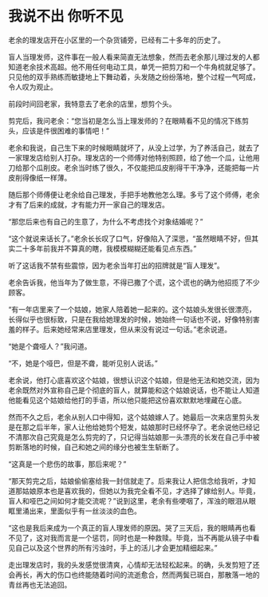 # 我说不出 你听不见

老余的理发店开在小区里的一个杂货铺旁，已经有二十多年的历史了。 

盲人当理发师，这件事在一般人看来简直无法想象，然而去老余那儿理过发的人都知道老余技术高超。他不用任何电动工具，单凭一把剪刀和一个牛角梳就足够了。只见他的双手熟练而敏捷地上下舞动着，头发随之纷纷落地，整个过程一气呵成，令人叹为观止。 

前段时间回老家，我特意去了老余的店里，想剪个头。 

剪完后，我问老余：“您当初是怎么当上理发师的？在眼睛看不见的情况下练剪头，应该是件很困难的事情吧！” 

老余和我说，自己生下来的时候眼睛就坏了，从没上过学，为了养活自己，就去了一家理发店给别人打杂。理发店的一个师傅对他特别照顾，给了他一个瓜，让他用刀给那个瓜削皮。老余当时练了很久，不仅能把瓜皮削得干干净净，还能把每一片皮削得像纸一样薄。 

随后那个师傅便让老余给自己理发，手把手地教他怎么理。多亏了这个师傅，老余才有了后来的成就，才有能力开一家自己的理发店。 

“那您后来也有自己的生意了，为什么不考虑找个对象结婚呢？” 

“这个就说来话长了。”老余长长叹了口气，好像陷入了深思，“虽然眼睛不好，但其实二十多年前我并不算真的瞎，我模模糊糊还能看见点东西。” 

听了这话我不禁有些震惊，因为老余当年打出的招牌就是“盲人理发”。 

老余告诉我，他当年为了做生意，不得已撒了个谎，这个谎也的确为他招揽了不少顾客。 

“有一年店里来了一个姑娘，她家人陪着她一起来的。这个姑娘头发很长很漂亮，长得似乎也很标致，只是在我给她理发的时候，她始终一句话也不说，好像特别害羞的样子。后来她经常来店里理发，但从来没有说过一句话。”老余说道。 

“她是个聋哑人？”我问道。 

“不，她是个哑巴，但是不聋，能听见别人说话。” 

老余说，他打心底喜欢这个姑娘，很想认识这个姑娘，但是他无法和她交流，因为老余既然对外宣称自己是个彻底的盲人，就算能和这个姑娘说话，也不能让人知道他能看见这个姑娘给他打的手语，所以他只能把这份喜欢默默地埋藏在心底。 

然而不久之后，老余从别人口中得知，这个姑娘嫁人了。她最后一次来店里剪头发是在那之后半年，家人让他给她剪个短发，姑娘那时已经怀孕了。老余说他已经记不清那次自己究竟是怎么剪完的了，只记得当姑娘那一头漂亮的长发在自己手中被剪断落地的时候，自己和她之间的缘分也被生生斩断了。 

“这真是一个悲伤的故事，那后来呢？” 

“那天剪完之后，姑娘偷偷塞给我一封信就走了。后来我让人把信念给我听，才知道那姑娘原本也是喜欢我的，但她以为我完全看不见，才选择了嫁给别人。毕竟，盲人和哑巴之间如何才能交流呢？”说到这里，老余有些哽咽了，浑浊的眼泪从眼眶里涌出来，里面似乎有一丝淡淡的血色。 

“这也是我后来成为一个真正的盲人理发师的原因。哭了三天后，我的眼睛再也看不见了，这对我而言是一个惩罚，同时也是一种救赎。毕竟，当不再能从镜子中看见自己以及这个世界的所有污浊时，手上的活儿才会更加精细起来。” 

走出理发店时，我的头发感觉很清爽，心情却无法轻松起来。的确，头发剪短了还会再长，再大的伤口也终能随着时间的流逝愈合，然而两鬓已斑白，那散落一地的青丝再也无法追回。